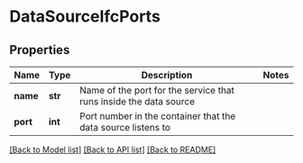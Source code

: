 # DataSourceIfcPorts

## Properties
Name | Type | Description | Notes
------------ | ------------- | ------------- | -------------
**name** | **str** | Name of the port for the service that runs inside the data source | 
**port** | **int** | Port number in the container that the data source listens to | 

[[Back to Model list]](../README.md#documentation-for-models) [[Back to API list]](../README.md#documentation-for-api-endpoints) [[Back to README]](../README.md)

